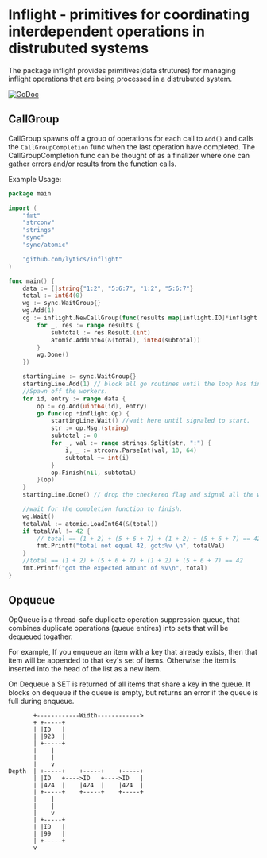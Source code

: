 # Inflight - primitives for coordinating interdependent operations in distrubuted systems

The package inflight provides primitives(data strutures) for managing inflight operations that
are being processed in a distrubuted system.

[![GoDoc](https://godoc.org/github.com/lytics/inflight?status.svg)](http://godoc.org/github.com/lytics/inflight)

## CallGroup

CallGroup spawns off a group of operations for each call to `Add()` and
calls the `CallGroupCompletion` func when the last operation have
completed.  The CallGroupCompletion func can be thought of as a finalizer where
one can gather errors and/or results from the function calls.

 Example Usage:
```go
package main

import (
	"fmt"
	"strconv"
	"strings"
	"sync"
	"sync/atomic"

	"github.com/lytics/inflight"
)

func main() {
	data := []string{"1:2", "5:6:7", "1:2", "5:6:7"}
	total := int64(0)
	wg := sync.WaitGroup{}
	wg.Add(1)
	cg := inflight.NewCallGroup(func(results map[inflight.ID]*inflight.Response) {
		for _, res := range results {
			subtotal := res.Result.(int)
			atomic.AddInt64(&(total), int64(subtotal))
		}
		wg.Done()
	})

	startingLine := sync.WaitGroup{}
	startingLine.Add(1) // block all go routines until the loop has finished spinning them up.  Otherwise we have a race.
	//Spawn off the workers.
	for id, entry := range data {
		op := cg.Add(uint64(id), entry)
		go func(op *inflight.Op) {
			startingLine.Wait() //wait here until signaled to start.
			str := op.Msg.(string)
			subtotal := 0
			for _, val := range strings.Split(str, ":") {
				i, _ := strconv.ParseInt(val, 10, 64)
				subtotal += int(i)
			}
			op.Finish(nil, subtotal)
		}(op)
	}
	startingLine.Done() // drop the checkered flag and signal all the workers to begin.

	//wait for the completion function to finish.
	wg.Wait()
	totalVal := atomic.LoadInt64(&(total))
	if totalVal != 42 {
		// total == (1 + 2) + (5 + 6 + 7) + (1 + 2) + (5 + 6 + 7) == 42
		fmt.Printf("total not equal 42, got:%v \n", totalVal)
	}
	//total == (1 + 2) + (5 + 6 + 7) + (1 + 2) + (5 + 6 + 7) == 42
	fmt.Printf("got the expected amount of %v\n", total)
}
```


## Opqueue

OpQueue is a thread-safe duplicate operation suppression queue, that combines
duplicate operations (queue entires) into sets that will be dequeued togather.

For example, If you enqueue an item with a key that already exists, then that
item will be appended to that key's set of items. Otherwise the item is
inserted into the head of the list as a new item.

On Dequeue a SET is returned of all items that share a key in the queue.
It blocks on dequeue if the queue is empty, but returns an error if the
queue is full during enqueue.
 
```
       +------------Width------------>
       + +-----+
       | |ID   |
       | |923  |
       | +-----+
       |    |
       |    |
       |    v
Depth  | +-----+    +-----+    +-----+
       | |ID   +---->ID   +---->ID   |
       | |424  |    |424  |    |424  |
       | +-----+    +-----+    +-----+
       |    |
       |    |
       |    v
       | +-----+
       | |ID   |
       | |99   |
       | +-----+
       v
```





